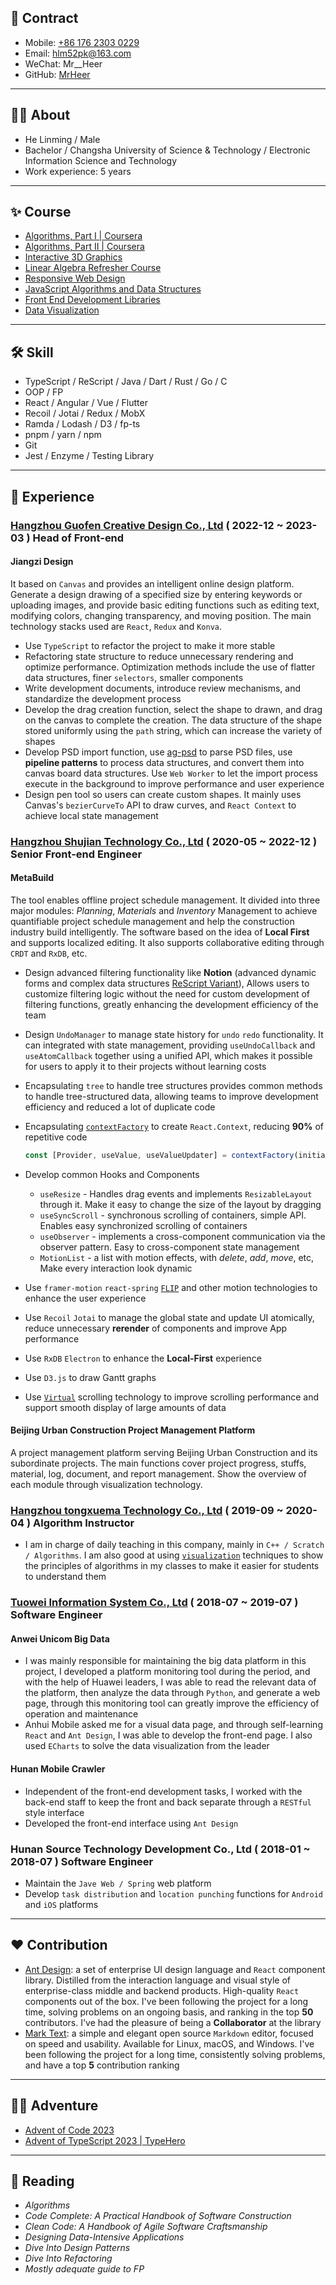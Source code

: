## 📧 Contract

- Mobile: [+86 176 2303 0229](<tel:(+86)17623030229>)
- Email: [hlm52pk@163.com](mailto:hlm52pk@163.com)
- WeChat: Mr\_\_Heer
- GitHub: [MrHeer](https://github.com/MrHeer)

---

## 🧑‍💻 About

- He Linming / Male
- Bachelor / Changsha University of Science & Technology / Electronic Information Science and Technology
- Work experience: 5 years

---

## ✨ Course

- [Algorithms, Part I | Coursera](https://www.coursera.org/learn/algorithms-part1)
- [Algorithms, Part II | Coursera](https://www.coursera.org/learn/algorithms-part2)
- [Interactive 3D Graphics](https://learn.udacity.com/courses/cs291)
- [Linear Algebra Refresher Course](https://learn.udacity.com/courses/ud953)
- [Responsive Web Design](https://www.freecodecamp.org/certification/mrheer/responsive-web-design)
- [JavaScript Algorithms and Data Structures](https://www.freecodecamp.org/certification/mrheer/javascript-algorithms-and-data-structures)
- [Front End Development Libraries](https://www.freecodecamp.org/certification/mrheer/front-end-development-libraries)
- [Data Visualization](https://www.freecodecamp.org/certification/mrheer/data-visualization)

---

## 🛠 Skill

- TypeScript / ReScript / Java / Dart / Rust / Go / C
- OOP / FP
- React / Angular / Vue / Flutter
- Recoil / Jotai / Redux / MobX
- Ramda / Lodash / D3 / fp-ts
- pnpm / yarn / npm
- Git
- Jest / Enzyme / Testing Library

---

## 🌈 Experience

### [Hangzhou Guofen Creative Design Co., Ltd](https://jiangziai.com/login) ( 2022-12 ~ 2023-03 ) **Head of Front-end**

#### Jiangzi Design

It based on `Canvas` and provides an intelligent online design platform. Generate a design drawing of a specified size by entering keywords or uploading images, and provide basic editing functions such as editing text, modifying colors, changing transparency, and moving position. The main technology stacks used are `React`, `Redux` and `Konva`.

- Use `TypeScript` to refactor the project to make it more stable
- Refactoring state structure to reduce unnecessary rendering and optimize performance. Optimization methods include the use of flatter data structures, finer `selectors`, smaller components
- Write development documents, introduce review mechanisms, and standardize the development process
- Develop the drag creation function, select the shape to drawn, and drag on the canvas to complete the creation. The data structure of the shape stored uniformly using the `path` string, which can increase the variety of shapes
- Develop PSD import function, use [ag-psd](https://github.com/Agamnentzar/ag-psd) to parse PSD files, use **pipeline patterns** to process data structures, and convert them into canvas board data structures. Use `Web Worker` to let the import process execute in the background to improve performance and user experience
- Design pen tool so users can create custom shapes. It mainly uses Canvas's `bezierCurveTo` API to draw curves, and `React Context` to achieve local state management

### [Hangzhou Shujian Technology Co., Ltd](https://sbuild.cn/) ( 2020-05 ~ 2022-12 ) **Senior Front-end Engineer**

#### MetaBuild

The tool enables offline project schedule management. It divided into three major modules: _Planning_, _Materials_ and _Inventory_ Management to achieve quantifiable project schedule management and help the construction industry build intelligently. The software based on the idea of **Local First** and supports localized editing. It also supports collaborative editing through `CRDT` and `RxDB`, etc.

- Design advanced filtering functionality like **Notion** (advanced dynamic forms and complex data structures [ReScript Variant](https://rescript-lang.org/docs/manual/latest/variant)), Allows users to customize filtering logic without the need for custom development of filtering functions, greatly enhancing the development efficiency of the team
- Design `UndoManager` to manage state history for `undo` `redo` functionality. It can integrated with state management, providing `useUndoCallback` and `useAtomCallback` together using a unified API, which makes it possible for users to apply it to their projects without learning costs
- Encapsulating `tree` to handle tree structures provides common methods to handle tree-structured data, allowing teams to improve development efficiency and reduced a lot of duplicate code
- Encapsulating [`contextFactory`](https://gist.github.com/MrHeer/f009afee88d84dbd02a2476d20b4a3a9) to create `React.Context`, reducing **90%** of repetitive code

  ```ts
  const [Provider, useValue, useValueUpdater] = contextFactory(initialValue);
  ```

- Develop common Hooks and Components
  - `useResize` - Handles drag events and implements `ResizableLayout` through it. Make it easy to change the size of the layout by dragging
  - `useSyncScroll` - synchronous scrolling of containers, simple API. Enables easy synchronized scrolling of containers
  - `useObserver` - implements a cross-component communication via the observer pattern. Easy to cross-component state management
  - `MotionList` - a list with motion effects, with _delete_, _add_, _move_, etc, Make every interaction look dynamic
- Use `framer-motion` `react-spring` [`FLIP`](https://aerotwist.com/blog/flip-your-animations/) and other motion technologies to enhance the user experience
- Use `Recoil` `Jotai` to manage the global state and update UI atomically, reduce unnecessary **rerender** of components and improve App performance
- Use `RxDB` `Electron` to enhance the **Local-First** experience
- Use `D3.js` to draw Gantt graphs
- Use [`Virtual`](https://tanstack.com/virtual/v3) scrolling technology to improve scrolling performance and support smooth display of large amounts of data

#### Beijing Urban Construction Project Management Platform

A project management platform serving Beijing Urban Construction and its subordinate projects. The main functions cover project progress, stuffs, material, log, document, and report management. Show the overview of each module through visualization technology.

### [Hangzhou tongxuema Technology Co., Ltd](http://www.hzcoding.com/) ( 2019-09 ~ 2020-04 ) **Algorithm Instructor**

- I am in charge of daily teaching in this company, mainly in `C++ / Scratch / Algorithms`. I am also good at using [`visualization`](https://visualgo.net/en) techniques to show the principles of algorithms in my classes to make it easier for students to understand them

### [Tuowei Information System Co., Ltd](https://www.talkweb.com.cn/) ( 2018-07 ~ 2019-07 ) **Software Engineer**

#### Anwei Unicom Big Data

- I was mainly responsible for maintaining the big data platform in this project, I developed a platform monitoring tool during the period, and with the help of Huawei leaders, I was able to read the relevant data of the platform, then analyze the data through `Python`, and generate a web page, through this monitoring tool can greatly improve the efficiency of operation and maintenance
- Anhui Mobile asked me for a visual data page, and through self-learning `React` and `Ant Design`, I was able to develop the front-end page. I also used `ECharts` to solve the data visualization from the leader

#### Hunan Mobile Crawler

- Independent of the front-end development tasks, I worked with the back-end staff to keep the front and back separate through a `RESTful` style interface
- Developed the front-end interface using `Ant Design`

### Hunan Source Technology Development Co., Ltd ( 2018-01 ~ 2018-07 ) **Software Engineer**

- Maintain the `Jave Web / Spring` web platform
- Develop `task distribution` and `location punching` functions for `Android` and `iOS` platforms

---

## ❤️ Contribution

- [Ant Design](https://github.com/ant-design/ant-design): a set of enterprise UI design language and `React` component library. Distilled from the interaction language and visual style of enterprise-class middle and backend products. High-quality `React` components out of the box. I've been following the project for a long time, solving problems on an ongoing basis, and ranking in the top **50** contributors. I've had the pleasure of being a **Collaborator** at the library
- [Mark Text](https://github.com/marktext/marktext): a simple and elegant open source `Markdown` editor, focused on speed and usability. Available for Linux, macOS, and Windows. I've been following the project for a long time, consistently solving problems, and have a top **5** contribution ranking

---

## 🧗🏼 Adventure

- [Advent of Code 2023](https://adventofcode.com/2023)
- [Advent of TypeScript 2023 | TypeHero](https://typehero.dev/aot-2023)

---

## 📖 Reading

- _Algorithms_
- _Code Complete: A Practical Handbook of Software Construction_
- _Clean Code: A Handbook of Agile Software Craftsmanship_
- _Designing Data-Intensive Applications_
- _Dive Into Design Patterns_
- _Dive Into Refactoring_
- _Mostly adequate guide to FP_
